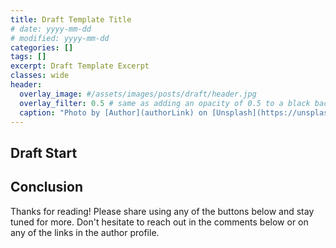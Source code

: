 ```yaml
---
title: Draft Template Title
# date: yyyy-mm-dd
# modified: yyyy-mm-dd
categories: []
tags: []
excerpt: Draft Template Excerpt
classes: wide
header:
  overlay_image: #/assets/images/posts/draft/header.jpg
  overlay_filter: 0.5 # same as adding an opacity of 0.5 to a black background
  caption: "Photo by [Author](authorLink) on [Unsplash](https://unsplash.com)"
---
```


## Draft Start

## Conclusion

Thanks for reading! Please share using any of the buttons below and stay tuned for more. Don't hesitate to reach out in the comments below or on any of the links in the author profile.
